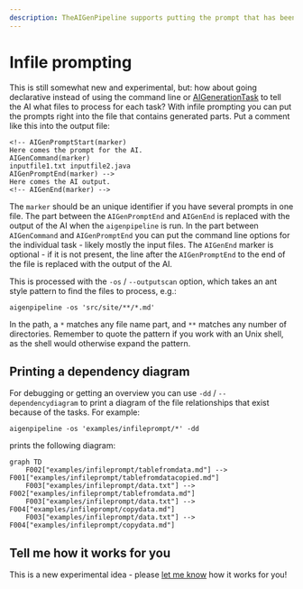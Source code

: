```yaml
---
description: TheAIGenPipeline supports putting the prompt that has been used to generate a file into the file itself.
---
```


# Infile prompting

This is still somewhat new and experimental, but: how about going declarative instead of using the command line or
[AIGenerationTask](https://aigenpipeline.stoerr.net/aigenpipeline-framework/apidocs/net/stoerr/ai/aigenpipeline/framework/task/AIGenerationTask.html)
to tell the AI what files to process for each task? With infile prompting you can put the prompts right into the file
that contains generated parts. Put a comment like this into the output file:

    <!-- AIGenPromptStart(marker)
    Here comes the prompt for the AI. 
    AIGenCommand(marker)
    inputfile1.txt inputfile2.java
    AIGenPromptEnd(marker) -->
    Here comes the AI output.
    <!-- AIGenEnd(marker) -->

The `marker` should be an unique identifier if you have several prompts in one file. The part between the
`AIGenPromptEnd` and `AIGenEnd` is replaced with the output of the AI when the `aigenpipeline` is run.
In the part between `AIGenCommand` and `AIGenPromptEnd` you can put the command line options for the individual task -
likely mostly the input files. The `AIGenEnd` marker is optional - if it is not present, the line after
the `AIGenPromptEnd` to the end of the file is replaced with the output of the AI.

This is processed with the `-os` / `--outputscan` option, which takes an ant style pattern to find the files to process,
e.g.:

    aigenpipeline -os 'src/site/**/*.md'

In the path, a `*` matches any file name part, and `**` matches any number of directories. Remember to quote the 
pattern if you work with an Unix shell, as the shell would otherwise expand the pattern.

## Printing a dependency diagram

For debugging or getting an overview you can use `-dd` / `--dependencydiagram` to print a diagram of the file
relationships that exist because of the tasks. For example:

    aigenpipeline -os 'examples/infileprompt/*' -dd

prints the following diagram:

```mermaid
graph TD
    F002["examples/infileprompt/tablefromdata.md"] --> F001["examples/infileprompt/tablefromdatacopied.md"]
    F003["examples/infileprompt/data.txt"] --> F002["examples/infileprompt/tablefromdata.md"]
    F003["examples/infileprompt/data.txt"] --> F004["examples/infileprompt/copydata.md"]
    F003["examples/infileprompt/data.txt"] --> F004["examples/infileprompt/copydata.md"]
```

## Tell me how it works for you

This is a new experimental idea - please 
[let me know](https://www.stoerr.net/contact.html) how it works for you!
